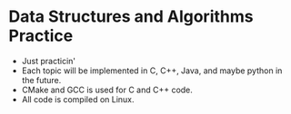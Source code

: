 # Data Structures and Algorithms Practice
- Just practicin'
- Each topic will be implemented in C, C++, Java, and maybe python in the future.
- CMake and GCC is used for C and C++ code.
- All code is compiled on Linux.
